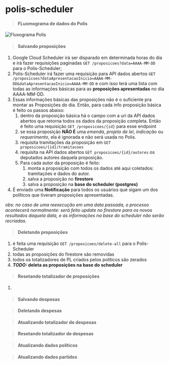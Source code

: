 # polis-scheduler

> #### FLuxmograma de dados do Polis

![Fluxograma Polis](https://github.com/gladguys/polis-scheduler/blob/master/fluxograma_polis.png)

> #### Salvando proposições

1. Google Cloud Scheduler irá ser disparado em determinada horas do dia e irá fazer requisições paginadas ```GET /proposicoes?data=AAAA-MM-DD``` para o Polis-Scheduler;
2. Polis-Scheduler irá fazer uma requisição para API dados abertos ```GET /proposicoes?dataApresentacaoInicio=AAAA-MM-DD&dataApresentacaoInicio=AAAA-MM-DD``` e com isso terá uma lista com todas as informações básicas para as **proposições apresentadas** no dia AAAA-MM-DD.
3. Essas informações básicas das proposições não é o suficiente pra montar as Proposições do dia. Então, para cada info proposição básica é feito os passos abaixo:
    1. dentro da proposição básica há o campo com a uri da API dados abertos que retorna todos os dados da proposição completa. Então é feito uma requisição ```GET /proposicoes/{id}``` para esse endpoint
    2. se essa proposição **NÃO É** uma *emenda*, *projeto de lei*, *indicação* ou *requerimento*, ela é ignorada e não será usada no Polis.
    3. requisita tramitações da proposição em ```GET proposicoes/{id}/tramitacoes```
    4. requisita na API dados abertos ```GET proposicoes/{id}/autores```  os deputados autores daquela proposição.
    5. Para cada autor da proposição é feito:
        1. monta a proposição com todos os dados até aqui coletados: tramitações e dados do autor.
        2. salva a proposição no **firestore**
        3. salva a proposição na **base do scheduler (postgres)**
4. É enviado uma **Notificação** para todos os usuários que sigam um dos políticos que tiveram proposições apresentadas.

*obs: no caso de uma reexecução em uma data passada, o processo acontecerá normalmente: será feito update no firestore para os novos resultados daquela data, e as informações na base do scheduler não serão recriadas.*

> #### Deletando proposições
1. é feita uma requisição ```GET /proposicoes/delete-all``` para o Polis-Scheduler
2. todas as proposições do firestore são removidas
3. todos os totalizadores de PL criados pelos políticos são zerados
4. ***TODO:* deleta as proposições na base do scheduler**

> #### Resetando totalizador de proposições
1. 

> #### Salvando despesas

> #### Deletando despesas

> #### Atualizando totalizador de despesas

> #### Resetando totalizador de despesas

> ####  Atualizando dados políticos

> #### Atualizando dados partidos

> #### 
